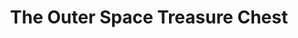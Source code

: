 ---
title: "The Outer Space Treasure Chest"
url: /kerrville/the-outer-space-treasure-chest/
shop: toys
---